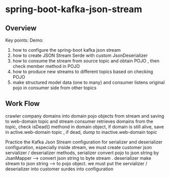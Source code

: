 # spring-boot-kafka-json-stream
## Overview 
  Key points:
  Demo:
  1. how to configure the spring-boot kafka json stream
  2. how to create JSON Stream Serde with custom JsonDeserializer
  3. how to consume the stream from source topic and obtain POJO , then check member method in POJO
  4. how to produce new streams to different topics based on checking POJO
  5. make structured model data (one to many) and consumer listens original pojo in consumer side from other topics

## Work Flow

crawler company domains into domain pojo objects from stream and saving to web-domain topic and stream consumer retrieves domains from the topic, check isDead() methond in domain object, if domain is still alive, save in active.web-domain topic , if dead, dump to inactive.web-domain topic

Practice the Kafka Json Stream configuration for serializer and deserializer configuration, especially inside stream, we must create customer json servializer / deserializer methods, serializer convert pojo to json string by JsanMapper --> convert json string to byte stream . deserializer make 
stream to json string --> to pojo object. 
we must put the servializer / deserializer into customer surdes into configuration 


